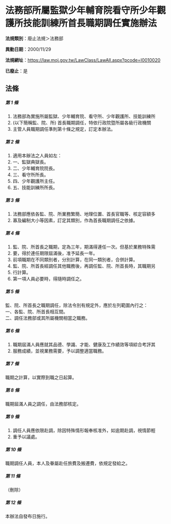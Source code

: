 # 法務部所屬監獄少年輔育院看守所少年觀護所技能訓練所首長職期調任實施辦法

**法規類別**：廢止法規＞法務部

**異動日期**：2000/11/29  

**法規網址**：https://law.moj.gov.tw/LawClass/LawAll.aspx?pcode=I0010020

**已廢止**：是



## 法條
##### 第 1 條
1. 法務部為實施所屬監獄、少年輔育院、看守所、少年觀護所、技能訓練所
1.  (以下簡稱監、院、所) 首長職期調任，特依行政院暨所屬各級行政機關
1. 主管人員職期調任準則第十條之規定，訂定本辦法。

##### 第 2 條
1. 適用本辦法之人員如左：　
1. 一、監獄典獄長。
1. 二、少年輔育院院長。
1. 三、看守所所長。
1. 四、少年觀護所主任。
1. 五、技能訓練所所長。

##### 第 3 條
1. 法務部應依各監、院、所業務繁簡、地理位置、首長官職等、核定容額多
1. 寡及編制大小等因素，訂定其類別，作為首長職期調任之依據。

##### 第 4 條
1. 監、院、所首長之職期，定為三年，期滿得連任一次。但基於業務特殊需
1. 要，得於連任期限屆滿後，准予延長一年。
1. 前項職期在不同類別者，分別計算，在同一類別者，合併計算。
1. 監、院、所首長經調任其他職務後，再調任監、院、所首長時，其職期另
1. 行計算。
1. 第一項人員必要時，得隨時調任之。

##### 第 5 條
監、院、所首長之職期調任，除法令別有規定外，應於左列範圍內行之：  
一、各監、院、所首長相互間。  
二、調任法務部或其所屬機關相當之職務。

##### 第 6 條
1. 職期屆滿人員應就其品德、學識、才能、健康及工作績效等項綜合考評其
1. 服務成績，並視業務需要，予以調整適當職務。

##### 第 7 條
職期之計算，以實際到職之日起算。

##### 第 8 條
職期屆滿人員之調任，由法務部核定。

##### 第 9 條
1. 調任人員應依限赴調，除因特殊情形報奉核准外，如逾期赴調，視情節輕
1. 重予以議處。

##### 第 10 條
職期調任人員，本人及眷屬赴任旅費及搬遷費，依規定發給之。

##### 第 11 條
（刪除）

##### 第 12 條
本辦法自發布日施行。


